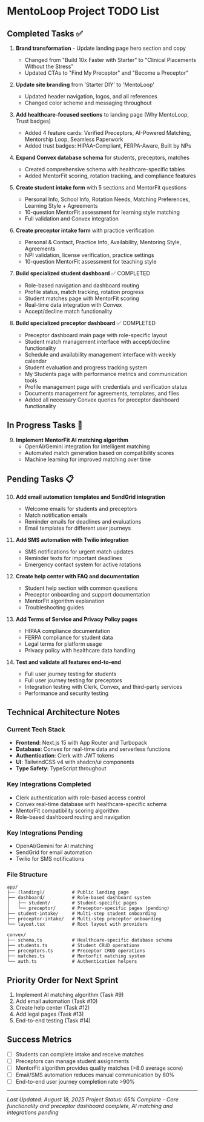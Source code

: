 # MentoLoop Project TODO List

## Completed Tasks ✅

1. **Brand transformation** - Update landing page hero section and copy
   - Changed from "Build 10x Faster with Starter" to "Clinical Placements Without the Stress"
   - Updated CTAs to "Find My Preceptor" and "Become a Preceptor"

2. **Update site branding** from 'Starter DIY' to 'MentoLoop'
   - Updated header navigation, logos, and all references
   - Changed color scheme and messaging throughout

3. **Add healthcare-focused sections** to landing page (Why MentoLoop, Trust badges)
   - Added 4 feature cards: Verified Preceptors, AI-Powered Matching, Mentorship Loop, Seamless Paperwork
   - Added trust badges: HIPAA-Compliant, FERPA-Aware, Built by NPs

4. **Expand Convex database schema** for students, preceptors, matches
   - Created comprehensive schema with healthcare-specific tables
   - Added MentorFit scoring, rotation tracking, and compliance features

5. **Create student intake form** with 5 sections and MentorFit questions
   - Personal Info, School Info, Rotation Needs, Matching Preferences, Learning Style + Agreements
   - 10-question MentorFit assessment for learning style matching
   - Full validation and Convex integration

6. **Create preceptor intake form** with practice verification
   - Personal & Contact, Practice Info, Availability, Mentoring Style, Agreements
   - NPI validation, license verification, practice settings
   - 10-question MentorFit assessment for teaching style

7. **Build specialized student dashboard** ✅ COMPLETED
   - Role-based navigation and dashboard routing
   - Profile status, match tracking, rotation progress
   - Student matches page with MentorFit scoring
   - Real-time data integration with Convex
   - Accept/decline match functionality

8. **Build specialized preceptor dashboard** ✅ COMPLETED
   - Preceptor dashboard main page with role-specific layout
   - Student match management interface with accept/decline functionality
   - Schedule and availability management interface with weekly calendar
   - Student evaluation and progress tracking system
   - My Students page with performance metrics and communication tools
   - Profile management page with credentials and verification status
   - Documents management for agreements, templates, and files
   - Added all necessary Convex queries for preceptor dashboard functionality

## In Progress Tasks 🔄

9. **Implement MentorFit AI matching algorithm**
   - OpenAI/Gemini integration for intelligent matching
   - Automated match generation based on compatibility scores
   - Machine learning for improved matching over time

## Pending Tasks 📋

10. **Add email automation templates and SendGrid integration**
    - Welcome emails for students and preceptors
    - Match notification emails
    - Reminder emails for deadlines and evaluations
    - Email templates for different user journeys

11. **Add SMS automation with Twilio integration**
    - SMS notifications for urgent match updates
    - Reminder texts for important deadlines
    - Emergency contact system for active rotations

12. **Create help center with FAQ and documentation**
    - Student help section with common questions
    - Preceptor onboarding and support documentation
    - MentorFit algorithm explanation
    - Troubleshooting guides

13. **Add Terms of Service and Privacy Policy pages**
    - HIPAA compliance documentation
    - FERPA compliance for student data
    - Legal terms for platform usage
    - Privacy policy with healthcare data handling

14. **Test and validate all features end-to-end**
    - Full user journey testing for students
    - Full user journey testing for preceptors
    - Integration testing with Clerk, Convex, and third-party services
    - Performance and security testing

## Technical Architecture Notes

### Current Tech Stack
- **Frontend**: Next.js 15 with App Router and Turbopack
- **Database**: Convex for real-time data and serverless functions
- **Authentication**: Clerk with JWT tokens
- **UI**: TailwindCSS v4 with shadcn/ui components
- **Type Safety**: TypeScript throughout

### Key Integrations Completed
- Clerk authentication with role-based access control
- Convex real-time database with healthcare-specific schema
- MentorFit compatibility scoring algorithm
- Role-based dashboard routing and navigation

### Key Integrations Pending
- OpenAI/Gemini for AI matching
- SendGrid for email automation
- Twilio for SMS notifications

### File Structure
```
app/
├── (landing)/          # Public landing page
├── dashboard/          # Role-based dashboard system
│   ├── student/        # Student-specific pages
│   └── preceptor/      # Preceptor-specific pages (pending)
├── student-intake/     # Multi-step student onboarding
├── preceptor-intake/   # Multi-step preceptor onboarding
└── layout.tsx          # Root layout with providers

convex/
├── schema.ts           # Healthcare-specific database schema
├── students.ts         # Student CRUD operations
├── preceptors.ts       # Preceptor CRUD operations
├── matches.ts          # MentorFit matching system
└── auth.ts             # Authentication helpers
```

## Priority Order for Next Sprint
1. Implement AI matching algorithm (Task #9)  
2. Add email automation (Task #10)
3. Create help center (Task #12)
4. Add legal pages (Task #13)
5. End-to-end testing (Task #14)

## Success Metrics
- [ ] Students can complete intake and receive matches
- [ ] Preceptors can manage student assignments
- [ ] MentorFit algorithm provides quality matches (>8.0 average score)
- [ ] Email/SMS automation reduces manual communication by 80%
- [ ] End-to-end user journey completion rate >90%

---

*Last Updated: August 18, 2025*
*Project Status: 65% Complete - Core functionality and preceptor dashboard complete, AI matching and integrations pending*